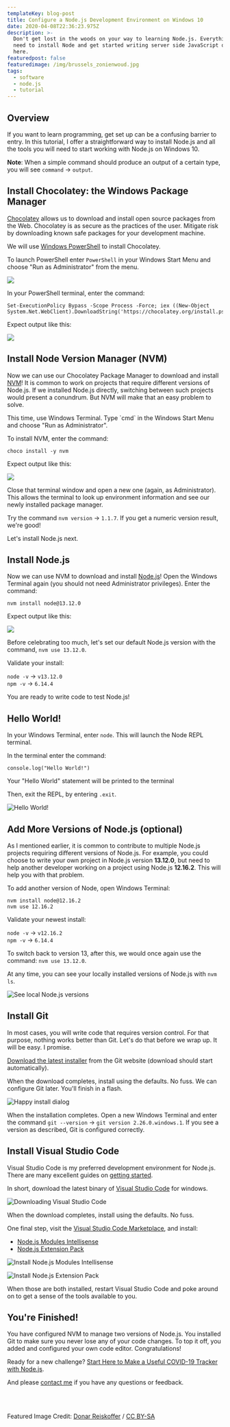 ```yaml
---
templateKey: blog-post
title: Configure a Node.js Development Environment on Windows 10
date: 2020-04-08T22:36:23.975Z
description: >-
  Don't get lost in the woods on your way to learning Node.js. Everything you
  need to install Node and get started writing server side JavaScript on Windows 10 is right
  here.
featuredpost: false
featuredimage: /img/brussels_zonienwoud.jpg
tags:
  - software
  - node.js
  - tutorial
---
```


## Overview

If you want to learn programming, get set up can be a confusing barrier to entry. In this tutorial, I offer a straightforward way to install Node.js and all the tools you will need to start working with Node.js on Windows 10.

**Note**: When a simple command should produce an output of a certain type, you will see `command` → `output`.

## Install Chocolatey: the Windows Package Manager

[Chocolatey](https://chocolatey.org/) allows us to download and install open source packages from the Web. Chocolatey is as secure as the practices of the user. Mitigate risk by downloading known safe packages for your development machine.

We will use [Windows PowerShell](https://docs.microsoft.com/en-us/powershell/scripting/getting-started/getting-started-with-windows-powershell?view=powershell-7) to install Chocolatey.

To launch PowerShell enter `PowerShell` in your Windows Start Menu and choose "Run as Administrator" from the menu.

![](https://harveyramer.com/img/sc5ox6zxr9.png)

In your PowerShell terminal, enter the command:

```
Set-ExecutionPolicy Bypass -Scope Process -Force; iex ((New-Object System.Net.WebClient).DownloadString('https://chocolatey.org/install.ps1'))
```

Expect output like this:

![](https://harveyramer.com/img/powershell_Wb8r3lS2bU.png)

## Install Node Version Manager (NVM)

Now we can use our Chocolatey Package Manager to download and install [NVM](https://github.com/nvm-sh/nvm/blob/master/README.md)! It is common to work on projects that require different versions of Node.js. If we installed Node.js directly, switching between such projects would present a conundrum. But NVM will make that an easy problem to solve.

This time, use Windows Terminal. Type \`cmd\` in the Windows Start Menu and choose "Run as Administrator".

To install NVM, enter the command:

```
choco install -y nvm
```

Expect output like this:

![](https://harveyramer.com/img/cmd_4rbXM91m6u.png)

Close that terminal window and open a new one (again, as Administrator). This allows the terminal to look up environment information and see our newly installed package manager.

Try the command `nvm version` → `1.1.7`. If you get a numeric version result, we're good!

Let's install Node.js next.

## Install Node.js

Now we can use NVM to download and install [Node.js](https://nodejs.org/en/about/)! Open the Windows Terminal again (you should not need Administrator privileges). Enter the command:

```
nvm install node@13.12.0
```

Expect output like this:

![](https://harveyramer.com/img/cmd_pN3qtBIZHC.png)

Before celebrating too much, let's set our default Node.js version with the command, `nvm use 13.12.0`.

Validate your install:

`node -v` → `v13.12.0`\
 `npm -v` → `6.14.4`

You are ready to write code to test Node.js!

## Hello World!

In your Windows Terminal, enter `node`. This will launch the Node REPL terminal.

In the terminal enter the command:

```
console.log("Hello World!")
```

Your "Hello World" statement will be printed to the terminal

Then, exit the REPL, by entering `.exit`.

![Hello World!](https://harveyramer.com/img/cmd_SHOGeflu9a.png "Hello World!")

## Add More Versions of Node.js (optional)

As I mentioned earlier, it is common to contribute to multiple Node.js projects requiring different versions of Node.js. For example, you could choose to write your own project in Node.js version **13.12.0**, but need to help another developer working on a project using Node.js **12.16.2**. This will help you with that problem.

To add another version of Node, open Windows Terminal:

```
nvm install node@12.16.2
nvm use 12.16.2
```

Validate your newest install:

`node -v` → `v12.16.2`\
 `npm -v` → `6.14.4`

To switch back to version 13, after this, we would once again use the command: `nvm use 13.12.0`.

At any time, you can see your locally installed versions of Node.js with `nvm ls`.

![See local Node.js versions](https://harveyramer.com/img/cmd_RycmFqBtls.png "See local Node.js versions")

## Install Git

In most cases, you will write code that requires version control. For that purpose, nothing works better than Git. Let's do that before we wrap up. It will be easy. I promise.

[Download the latest installer](https://git-scm.com/download/win) from the Git website (download should start automatically).

When the download completes, install using the defaults. No fuss. We can configure Git later. You'll finish in a flash.

![Happy install dialog](https://harveyramer.com/img/Git-2.26.0-64-bit.tmp_gcNQ427NNs.png)

When the installation completes. Open a new Windows Terminal and enter the command `git --version` → `git version 2.26.0.windows.1`. If you see a version as described, Git is configured correctly.

## Install Visual Studio Code

Visual Studio Code is my preferred development environment for Node.js. There are many excellent guides on [getting started](https://code.visualstudio.com/docs/introvideos/basics).

In short, download the latest binary of [Visual Studio Code](https://code.visualstudio.com/) for windows.

![Downloading Visual Studio Code](https://harveyramer.com/img/chrome_9n74ygwamo.png "Downloading Visual Studio Code")

When the download completes, install using the defaults. No fuss.

One final step, visit the [Visual Studio Code Marketplace](https://marketplace.visualstudio.com/VSCode), and install:

- [Node.js Modules Intellisense](https://marketplace.visualstudio.com/items?itemName=leizongmin.node-module-intellisense)
- [Node.js Extension Pack](https://marketplace.visualstudio.com/items?itemName=waderyan.nodejs-extension-pack)

![Install Node.js Modules Intellisense](https://harveyramer.com/img/chrome_rtjxzfmak7.png "Install Node.js Modules Intellisense")

![Install Node.js Extension Pack](https://harveyramer.com/img/chrome_1klnojkfy0.png "Install Node.js Extension Pack")

When those are both installed, restart Visual Studio Code and poke around on to get a sense of the tools available to you.

## You're Finished!

You have configured NVM to manage two versions of Node.js. You installed Git to make sure you never lose any of your code changes. To top it off, you added and configured your own code editor. Congratulations!

Ready for a new challenge? [Start Here to Make a Useful COVID-19 Tracker with Node.js](https://www.harveyramer.com/blog/2020-04-09-start-here-to-make-a-useful-covid-19-tracker-with-node-js/).

And please [contact me](https://www.harveyramer.com/contact) if you have any questions or feedback.

<br />
<br />

Featured Image Credit: [Donar Reiskoffer](https://commons.wikimedia.org/wiki/File:Brussels_Zonienwoud.jpg) / [CC BY-SA](http://creativecommons.org/licenses/by-sa/3.0/)
